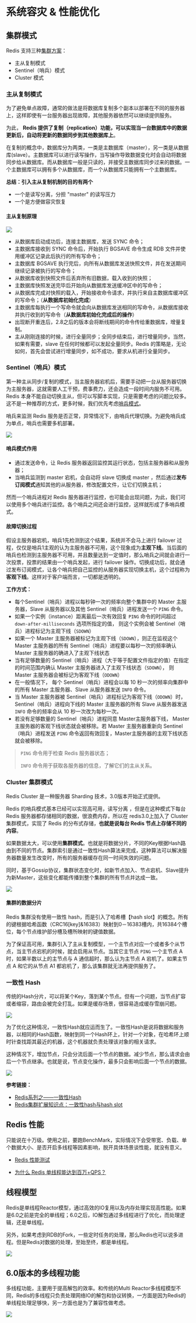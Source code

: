 

# 系统容灾 & 性能优化



## 集群模式

Redis 支持三种[集群方案](https://segmentfault.com/a/1190000022808576)：

* 主从复制模式
* Sentinel（哨兵）模式
* Cluster 模式



### 主从复制模式

为了避免单点故障，通常的做法是将数据库复制多个副本以部署在不同的服务器上，这样即使有一台服务器出现故障，其他服务器依然可以继续提供服务。

为此， **Redis 提供了复制（replication）功能，可以实现当一台数据库中的数据更新后，自动将更新的数据同步到其他数据库上**。

在复制的概念中，数据库分为两类，一类是主数据库（master），另一类是从数据库(slave）。主数据库可以进行读写操作，当写操作导致数据变化时会自动将数据同步给从数据库。而从数据库一般是只读的，并接受主数据库同步过来的数据。一个主数据库可以拥有多个从数据库，而一个从数据库只能拥有一个主数据库。

**总结：引入主从复制机制的目的有两个**

- 一个是读写分离，分担 "master" 的读写压力
- 一个是方便做容灾恢复

#### 主从复制原理

![](https://images.yingwai.top/picgo/20210722221843.png)

- 从数据库启动成功后，连接主数据库，发送 SYNC 命令；
- 主数据库接收到 SYNC 命令后，开始执行 BGSAVE 命令生成 RDB 文件并使用缓冲区记录此后执行的所有写命令；
- 主数据库 BGSAVE 执行完后，向所有从数据库发送快照文件，并在发送期间继续记录被执行的写命令；
- 从数据库收到快照文件后丢弃所有旧数据，载入收到的快照；
- 主数据库快照发送完毕后开始向从数据库发送缓冲区中的写命令；
- 从数据库完成对快照的载入，开始接收命令请求，并执行来自主数据库缓冲区的写命令；（**从数据库初始化完成**）
- 主数据库每执行一个写命令就会向从数据库发送相同的写命令，从数据库接收并执行收到的写命令（**从数据库初始化完成后的操作**）
- 出现断开重连后，2.8之后的版本会将断线期间的命令传给重数据库，增量复制。
- 主从刚刚连接的时候，进行全量同步；全同步结束后，进行增量同步。当然，如果有需要，slave 在任何时候都可以发起全量同步。Redis 的策略是，无论如何，首先会尝试进行增量同步，如不成功，要求从机进行全量同步。



### Sentinel（哨兵）模式

第一种主从同步/复制的模式，当主服务器宕机后，需要手动把一台从服务器切换为主服务器，这就需要人工干预，费事费力，还会造成一段时间内服务不可用。Redis 本身不能自动切换主从，但可以写脚本实现，只是需要考虑的问题比较多。这不是一种推荐的方式，更多时候，我们优先考虑[哨兵模式](https://dunwu.github.io/db-tutorial/nosql/redis/redis-sentinel.html)。

哨兵来监测 Redis 服务是否正常，异常情况下，由哨兵代理切换。为避免哨兵成为单点，哨兵也需要多机部署。

![](https://images.yingwai.top/picgo/20210722222300.png)

#### 哨兵模式作用

- 通过发送命令，让 Redis 服务器返回监控其运行状态，包括主服务器和从服务器；
- 当哨兵监测到 master 宕机，会自动将 slave 切换成 master ，然后通过**发布订阅模式**通知其他的从服务器，修改配置文件，让它们切换主机；

然而一个哨兵进程对 Redis 服务器进行监控，也可能会出现问题，为此，我们可以使用多个哨兵进行监控。各个哨兵之间还会进行监控，这样就形成了多哨兵模式。

#### 故障切换过程

假设主服务器宕机，哨兵1先检测到这个结果，系统并不会马上进行 failover 过程，仅仅是哨兵1主观的认为主服务器不可用，这个现象成为**主观下线**。当后面的哨兵也检测到主服务器不可用，并且数量达到一定值时，那么哨兵之间就会进行一次投票，投票的结果由一个哨兵发起，进行 failover 操作。切换成功后，就会通过发布订阅模式，让各个哨兵把自己监控的从服务器实现切换主机，这个过程称为**客观下线**。这样对于客户端而言，一切都是透明的。

**工作方式：**

- 每个Sentinel（哨兵）进程以每秒钟一次的频率向整个集群中的 Master 主服务器，Slave 从服务器以及其他 Sentinel（哨兵）进程发送一个 `PING` 命令。
- 如果一个实例（instance）距离最后一次有效回复 `PING` 命令的时间超过 `down-after-milliseconds` 选项所指定的值， 则这个实例会被 Sentinel（哨兵）进程标记为主观下线（`SDOWN`）
- 如果一个 Master 主服务器被标记为主观下线（`SDOWN`），则正在监视这个 Master 主服务器的所有 Sentinel（哨兵）进程要以每秒一次的频率确认 Master 主服务器的确进入了主观下线状态
- 当有足够数量的 Sentinel（哨兵）进程（大于等于配置文件指定的值）在指定的时间范围内确认 Master 主服务器进入了主观下线状态（`SDOWN`）， 则 Master 主服务器会被标记为客观下线（`ODOWN`）
- 在一般情况下， 每个 Sentinel（哨兵）进程会以每 10 秒一次的频率向集群中的所有 Master 主服务器、Slave 从服务器发送 `INFO` 命令。
- 当 Master 主服务器被 Sentinel（哨兵）进程标记为客观下线（`ODOWN`）时，Sentinel（哨兵）进程向下线的 Master 主服务器的所有 Slave 从服务器发送 `INFO` 命令的频率会从 10 秒一次改为每秒一次。
- 若没有足够数量的 Sentinel（哨兵）进程同意 Master主服务器下线， Master 主服务器的客观下线状态就会被移除。若 Master 主服务器重新向 Sentinel（哨兵）进程发送 `PING` 命令返回有效回复，Master主服务器的主观下线状态就会被移除。

> `PING` 命令用于检查 Redis 服务器状态；
>
> `INFO` 命令用于获取各服务器的信息，了解它们的主从关系。



### Cluster 集群模式

Redis Cluster 是一种服务器 Sharding 技术，3.0版本开始正式提供。

Redis 的哨兵模式基本已经可以实现高可用，读写分离 ，但是在这种模式下每台 Redis 服务器都存储相同的数据，很浪费内存，所以在 redis3.0上加入了 Cluster 集群模式，实现了 Redis 的分布式存储，**也就是说每台 Redis 节点上存储不同的内容**。

如果数据太大，可以使用**集群模式**。也就是将数据分片，不同的Key根据Hash路由到不同的节点。集群索引是通过一致性Hash算法来完成，这种算法可以解决服务器数量发生改变时，所有的服务器缓存在同一时间失效的问题。

同时，基于Gossip协议，集群状态变化时，如新节点加入、节点宕机、Slave提升为新Master，这些变化都能传播到整个集群的所有节点并达成一致。

![](https://images.yingwai.top/picgo/20210722231130.png)

#### 集群的数据分片

Redis 集群没有使用一致性 hash，而是引入了哈希槽【hash slot】的概念。所有的键根据哈希函数（CRC16[key]&16383）映射到0－16383槽内，共16384个槽位，每个节点维护部分槽及槽所映射的键值数据。

为了保证高可用，集群引入了主从复制模型，一个主节点对应一个或者多个从节点，当主节点宕机的时候，就会启用从节点。当其它主节点 `PING` 一个主节点 A 时，如果半数以上的主节点与 A 通信超时，那么认为主节点 A 宕机了。如果主节点 A 和它的从节点 A1 都宕机了，那么该集群就无法再提供服务了。



### 一致性 Hash

传统的Hash分片，可以将某个Key，落到某个节点。但有一个问题，当节点扩容或者缩容，路由会被完全打乱。如果是缓存场景，很容易造成缓存雪崩问题。

![](https://images.yingwai.top/picgo/20210721155501.png)

为了优化这种情况，一致性Hash就应运而生了。一致性Hash是说将数据和服务器，以相同的Hash函数，映射到同一个Hash环上，针对一个对象，在哈希环上顺时针查找距其最近的机器，这个机器就负责处理该对象的相关请求。

这种情况下，增加节点，只会分流后面一个节点的数据。减少节点，那么请求会由后一个节点继承。也就是说，节点变化操作，最多只会影响后面一个节点的数据。

![](https://images.yingwai.top/picgo/20210721155521.png)

**参考链接：**

* [Redis系列之——一致性Hash](https://juejin.cn/post/6850418113830846471)
* [Redis集群扩展知识点：一致性hash与hash slot](https://www.jianshu.com/p/70ca5d2481b3)



## Redis 性能

只能说在十万级。使用之前，要跑BenchMark，实际情况下会受带宽、负载、单个数据大小、是否开启多线程等因素影响，脱开具体场景谈性能，就没有意义。

* [Redis 性能测试](https://www.runoob.com/redis/redis-benchmarks.html)

* [为什么 Redis 单线程能达到百万+QPS？](https://segmentfault.com/a/1190000022998384)



## 线程模型

Redis是单线程Reactor模型，通过高效的IO复用以及内存处理实现高性能。如果是6.0之前是完全的单线程；6.0之后，IO解包通过多线程进行了优化，而处理逻辑，还是单线程。

另外，如果考虑到RDB的Fork，一些定时任务的处理，那么Redis也可以说多进程。但是Redis对数据的处理，至始至终，都是单线程。

![](https://images.yingwai.top/picgo/20210722233334.png)



## 6.0版本的多线程功能

多线程功能，主要用于提高解包的效率。和传统的Multi Reactor多线程模型不同，Redis的多线程只负责处理网络IO的解包和协议转换，一方面是因为Redis的单线程处理足够快，另一方面也是为了兼容性做考虑。

![](https://images.yingwai.top/picgo/20210722233508.png)
